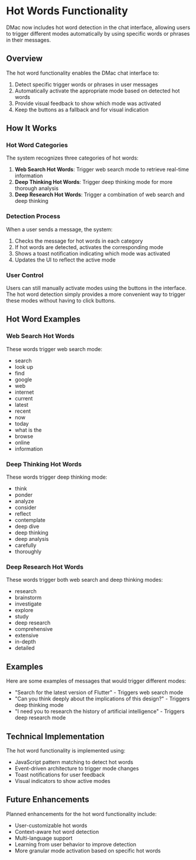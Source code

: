# Hot Words Functionality

DMac now includes hot word detection in the chat interface, allowing users to trigger different modes automatically by using specific words or phrases in their messages.

## Overview

The hot word functionality enables the DMac chat interface to:

1. Detect specific trigger words or phrases in user messages
2. Automatically activate the appropriate mode based on detected hot words
3. Provide visual feedback to show which mode was activated
4. Keep the buttons as a fallback and for visual indication

## How It Works

### Hot Word Categories

The system recognizes three categories of hot words:

1. **Web Search Hot Words**: Trigger web search mode to retrieve real-time information
2. **Deep Thinking Hot Words**: Trigger deep thinking mode for more thorough analysis
3. **Deep Research Hot Words**: Trigger a combination of web search and deep thinking

### Detection Process

When a user sends a message, the system:

1. Checks the message for hot words in each category
2. If hot words are detected, activates the corresponding mode
3. Shows a toast notification indicating which mode was activated
4. Updates the UI to reflect the active mode

### User Control

Users can still manually activate modes using the buttons in the interface. The hot word detection simply provides a more convenient way to trigger these modes without having to click buttons.

## Hot Word Examples

### Web Search Hot Words

These words trigger web search mode:

- search
- look up
- find
- google
- web
- internet
- current
- latest
- recent
- now
- today
- what is the
- browse
- online
- information

### Deep Thinking Hot Words

These words trigger deep thinking mode:

- think
- ponder
- analyze
- consider
- reflect
- contemplate
- deep dive
- deep thinking
- deep analysis
- carefully
- thoroughly

### Deep Research Hot Words

These words trigger both web search and deep thinking modes:

- research
- brainstorm
- investigate
- explore
- study
- deep research
- comprehensive
- extensive
- in-depth
- detailed

## Examples

Here are some examples of messages that would trigger different modes:

- "Search for the latest version of Flutter" - Triggers web search mode
- "Can you think deeply about the implications of this design?" - Triggers deep thinking mode
- "I need you to research the history of artificial intelligence" - Triggers deep research mode

## Technical Implementation

The hot word functionality is implemented using:

- JavaScript pattern matching to detect hot words
- Event-driven architecture to trigger mode changes
- Toast notifications for user feedback
- Visual indicators to show active modes

## Future Enhancements

Planned enhancements for the hot word functionality include:

- User-customizable hot words
- Context-aware hot word detection
- Multi-language support
- Learning from user behavior to improve detection
- More granular mode activation based on specific hot words

